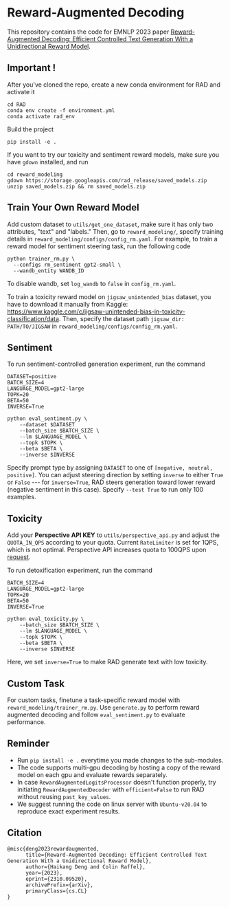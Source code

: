 # Reward-Augmented Decoding

This repository contains the code for EMNLP 2023 paper [Reward-Augmented Decoding: Efficient Controlled Text Generation With a Unidirectional Reward Model](https://arxiv.org/abs/2310.09520).

## Important !
After you've cloned the repo, create a new conda environment for RAD and activate it
```
cd RAD
conda env create -f environment.yml
conda activate rad_env
```

Build the project
```
pip install -e .
```

If you want to try our toxicity and sentiment reward models, make sure you have `gdown` installed, and run
```
cd reward_modeling
gdown https://storage.googleapis.com/rad_release/saved_models.zip
unzip saved_models.zip && rm saved_models.zip
```

## Train Your Own Reward Model
Add custom dataset to `utils/get_one_dataset`, make sure it has only two attributes, "text" and "labels." Then, go to `reward_modeling/`, specify training details in `reward_modeling/configs/config_rm.yaml`. For example, to train a reward model for sentiment steering task, run the following code
```
python trainer_rm.py \
  --configs rm_sentiment gpt2-small \
  --wandb_entity WANDB_ID
```
To disable wandb, set `log_wandb` to `false` in `config_rm.yaml`.

To train a toxicity reward model on `jigsaw_unintended_bias` dataset, you have to download it manually from Kaggle: https://www.kaggle.com/c/jigsaw-unintended-bias-in-toxicity-classification/data. Then, specify the dataset path `jigsaw_dir: PATH/TO/JIGSAW` in `reward_modeling/configs/config_rm.yaml`.

## Sentiment
To run sentiment-controlled generation experiment, run the command
```
DATASET=positive
BATCH_SIZE=4
LANGUAGE_MODEL=gpt2-large
TOPK=20
BETA=50
INVERSE=True

python eval_sentiment.py \
    --dataset $DATASET
    --batch_size $BATCH_SIZE \
    --lm $LANGUAGE_MODEL \
    --topk $TOPK \
    --beta $BETA \
    --inverse $INVERSE
```
Specify prompt type by assigning `DATASET` to one of `[negative, neutral, positive]`. You can adjust steering direction by setting `inverse` to either `True` or `False` --- for `inverse=True`, RAD steers generation toward lower reward (negative sentiment in this case).
Specify `--test True` to run only 100 examples.


## Toxicity
Add your **Perspective API KEY** to `utils/perspective_api.py` and adjust the `QUOTA_IN_QPS` according to your quota. Current `RateLimiter` is set for 1QPS, which is not optimal. Perspective API increases quota to 100QPS upon [request](https://developers.perspectiveapi.com/s/request-quota-increase?language=en_US).

To run detoxification experiment, run the command
```
BATCH_SIZE=4
LANGUAGE_MODEL=gpt2-large
TOPK=20
BETA=50
INVERSE=True

python eval_toxicity.py \
    --batch_size $BATCH_SIZE \
    --lm $LANGUAGE_MODEL \
    --topk $TOPK \
    --beta $BETA \
    --inverse $INVERSE
```
Here, we set `inverse=True` to make RAD generate text with low toxicity. 


## Custom Task
For custom tasks, finetune a task-specific reward model with `reward_modeling/trainer_rm.py`. Use `generate.py` to perform reward augmented decoding and follow `eval_sentiment.py` to evaluate performance.


## Reminder
- Run `pip install -e .` everytime you made changes to the sub-modules.
- The code supports multi-gpu decoding by hosting a copy of the reward model on each gpu and evaluate rewards separately.
- In case `RewardAugmentedLogitsProcessor` doesn't function properly, try initiating `RewardAugmentedDecoder` with `efficient=False` to run RAD without reusing `past_key_values`.
- We suggest running the code on linux server with `Ubuntu-v20.04` to reproduce exact experiment results.


## Citation
```
@misc{deng2023rewardaugmented,
      title={Reward-Augmented Decoding: Efficient Controlled Text Generation With a Unidirectional Reward Model}, 
      author={Haikang Deng and Colin Raffel},
      year={2023},
      eprint={2310.09520},
      archivePrefix={arXiv},
      primaryClass={cs.CL}
}
```
